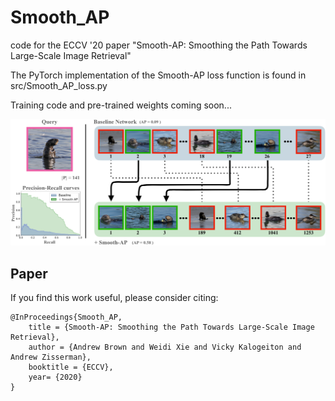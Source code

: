 # Smooth_AP
code for the ECCV '20 paper "Smooth-AP: Smoothing the Path Towards Large-Scale Image Retrieval"

The PyTorch implementation of the Smooth-AP loss function is found in src/Smooth_AP_loss.py

Training code and pre-trained weights coming soon...

![teaser](https://github.com/Andrew-Brown1/Smooth_AP/blob/master/ims/teaser.png)

## Paper
If you find this work useful, please consider citing:
```
@InProceedings{Smooth_AP,
    title = {Smooth-AP: Smoothing the Path Towards Large-Scale Image Retrieval},
    author = {Andrew Brown and Weidi Xie and Vicky Kalogeiton and Andrew Zisserman},
    booktitle = {ECCV},
    year= {2020}
}
```
